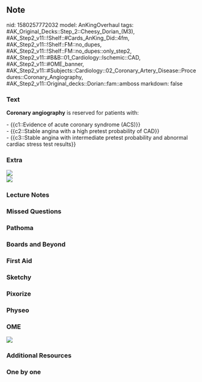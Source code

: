 ## Note
nid: 1580257772032
model: AnKingOverhaul
tags: #AK_Original_Decks::Step_2::Cheesy_Dorian_(M3), #AK_Step2_v11::!Shelf::#Cards_AnKing_Did::4fm, #AK_Step2_v11::!Shelf::FM::no_dupes, #AK_Step2_v11::!Shelf::FM::no_dupes::only_step2, #AK_Step2_v11::#B&B::01_Cardiology::Ischemic::CAD, #AK_Step2_v11::#OME_banner, #AK_Step2_v11::#Subjects::Cardiology::02_Coronary_Artery_Disease::Procedures::Coronary_Angiography, #AK_Step2_v11::Original_decks::Dorian::fam::amboss
markdown: false

### Text
<b>Coronary angiography</b> is reserved for patients with:
<div>
  - {{c1::Evidence of acute coronary syndrome (ACS)}}
</div>
<div>
  - {{c2::Stable angina with a high pretest probability of CAD}}
</div>
<div>
  - {{c3::Stable angina with intermediate pretest probability and
  abnormal cardiac stress test results}}
</div>

### Extra
<div><img src="prtp.png"></div>
<div>
  <div><img src="eval%20of%20chest%20pain.png"></div>
</div>

### Lecture Notes


### Missed Questions


### Pathoma


### Boards and Beyond


### First Aid


### Sketchy


### Pixorize


### Physeo


### OME
<div class="ome-widget">
  <a href="https://onlinemeded.org?ref=anki"><img src=
  "_OME_AnkiFlashcards_General_7.png"></a>
</div>

### Additional Resources


### One by one


